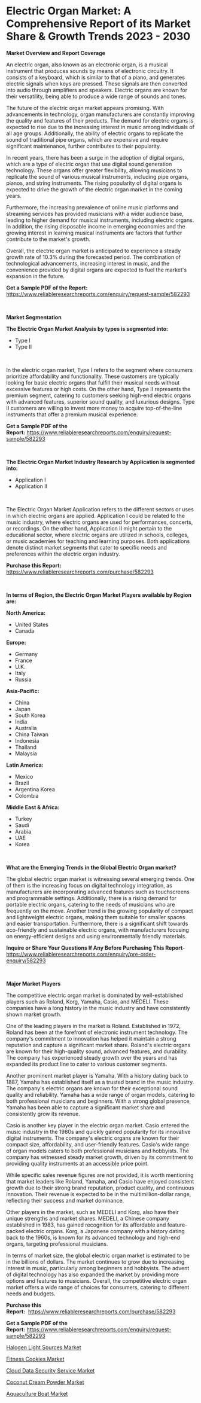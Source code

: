 <p><h1>Electric Organ Market: A Comprehensive Report of its Market Share & Growth Trends 2023 - 2030</h1></p><p><strong>Market Overview and Report Coverage</strong></p>
<p><p>An electric organ, also known as an electronic organ, is a musical instrument that produces sounds by means of electronic circuitry. It consists of a keyboard, which is similar to that of a piano, and generates electric signals when keys are pressed. These signals are then converted into audio through amplifiers and speakers. Electric organs are known for their versatility, being able to produce a wide range of sounds and tones.</p><p>The future of the electric organ market appears promising. With advancements in technology, organ manufacturers are constantly improving the quality and features of their products. The demand for electric organs is expected to rise due to the increasing interest in music among individuals of all age groups. Additionally, the ability of electric organs to replicate the sound of traditional pipe organs, which are expensive and require significant maintenance, further contributes to their popularity.</p><p>In recent years, there has been a surge in the adoption of digital organs, which are a type of electric organ that use digital sound generation technology. These organs offer greater flexibility, allowing musicians to replicate the sound of various musical instruments, including pipe organs, pianos, and string instruments. The rising popularity of digital organs is expected to drive the growth of the electric organ market in the coming years.</p><p>Furthermore, the increasing prevalence of online music platforms and streaming services has provided musicians with a wider audience base, leading to higher demand for musical instruments, including electric organs. In addition, the rising disposable income in emerging economies and the growing interest in learning musical instruments are factors that further contribute to the market's growth.</p><p>Overall, the electric organ market is anticipated to experience a steady growth rate of 10.3% during the forecasted period. The combination of technological advancements, increasing interest in music, and the convenience provided by digital organs are expected to fuel the market's expansion in the future.</p></p>
<p><strong>Get a Sample PDF of the Report:</strong> <a href="https://www.reliableresearchreports.com/enquiry/request-sample/582293">https://www.reliableresearchreports.com/enquiry/request-sample/582293</a></p>
<p>&nbsp;</p>
<p><strong>Market Segmentation</strong></p>
<p><strong>The Electric Organ Market Analysis by types is segmented into:</strong></p>
<p><ul><li>Type I</li><li>Type II</li></ul></p>
<p>&nbsp;</p>
<p><p>In the electric organ market, Type I refers to the segment where consumers prioritize affordability and functionality. These customers are typically looking for basic electric organs that fulfill their musical needs without excessive features or high costs. On the other hand, Type II represents the premium segment, catering to customers seeking high-end electric organs with advanced features, superior sound quality, and luxurious designs. Type II customers are willing to invest more money to acquire top-of-the-line instruments that offer a premium musical experience.</p></p>
<p><strong>Get a Sample PDF of the Report:</strong>&nbsp;<a href="https://www.reliableresearchreports.com/enquiry/request-sample/582293">https://www.reliableresearchreports.com/enquiry/request-sample/582293</a></p>
<p>&nbsp;</p>
<p><strong>The Electric Organ Market Industry Research by Application is segmented into:</strong></p>
<p><ul><li>Application I</li><li>Application II</li></ul></p>
<p>&nbsp;</p>
<p><p>The Electric Organ Market Application refers to the different sectors or uses in which electric organs are applied. Application I could be related to the music industry, where electric organs are used for performances, concerts, or recordings. On the other hand, Application II might pertain to the educational sector, where electric organs are utilized in schools, colleges, or music academies for teaching and learning purposes. Both applications denote distinct market segments that cater to specific needs and preferences within the electric organ industry.</p></p>
<p><strong>Purchase this Report:</strong>&nbsp; <a href="https://www.reliableresearchreports.com/purchase/582293">https://www.reliableresearchreports.com/purchase/582293</a></p>
<p>&nbsp;</p>
<p><strong>In terms of Region, the Electric Organ Market Players available by Region are:</strong></p>
<p>
    <p> <strong> North America: </strong>
        <ul>
            <li>United States</li>
            <li>Canada</li>
        </ul>
        </p> 
    <p> <strong> Europe: </strong>
        <ul>
            <li>Germany</li>
            <li>France</li>
            <li>U.K.</li>
            <li>Italy</li>
            <li>Russia</li>
        </ul>
        </p> 
    <p> <strong> Asia-Pacific: </strong>
        <ul>
            <li>China</li>
            <li>Japan</li>
            <li>South Korea</li>
            <li>India</li>
            <li>Australia</li>
            <li>China Taiwan</li>
            <li>Indonesia</li>
            <li>Thailand</li>
            <li>Malaysia</li>
        </ul>
        </p> 
    <p> <strong> Latin America: </strong>
        <ul>
            <li>Mexico</li>
            <li>Brazil</li>
            <li>Argentina Korea</li>
            <li>Colombia</li>
        </ul>
        </p> 
    <p> <strong> Middle East & Africa: </strong>
        <ul>
            <li>Turkey</li>
            <li>Saudi</li>
            <li>Arabia</li>
            <li>UAE</li>
            <li>Korea</li>
        </ul>
    </p>
    </p>
<p>&nbsp;</p>
<p><strong>What are the Emerging Trends in the Global Electric Organ market?</strong></p>
<p><p>The global electric organ market is witnessing several emerging trends. One of them is the increasing focus on digital technology integration, as manufacturers are incorporating advanced features such as touchscreens and programmable settings. Additionally, there is a rising demand for portable electric organs, catering to the needs of musicians who are frequently on the move. Another trend is the growing popularity of compact and lightweight electric organs, making them suitable for smaller spaces and easier transportation. Furthermore, there is a significant shift towards eco-friendly and sustainable electric organs, with manufacturers focusing on energy-efficient designs and using environmentally friendly materials.</p></p>
<p><strong>Inquire or Share Your Questions If Any Before Purchasing This Report</strong>- <a href="https://www.reliableresearchreports.com/enquiry/pre-order-enquiry/582293">https://www.reliableresearchreports.com/enquiry/pre-order-enquiry/582293</a></p>
<p>&nbsp;</p>
<p><strong>Major Market Players</strong></p>
<p><p>The competitive electric organ market is dominated by well-established players such as Roland, Korg, Yamaha, Casio, and MEDELI. These companies have a long history in the music industry and have consistently shown market growth.</p><p>One of the leading players in the market is Roland. Established in 1972, Roland has been at the forefront of electronic instrument technology. The company's commitment to innovation has helped it maintain a strong reputation and capture a significant market share. Roland's electric organs are known for their high-quality sound, advanced features, and durability. The company has experienced steady growth over the years and has expanded its product line to cater to various customer segments.</p><p>Another prominent market player is Yamaha. With a history dating back to 1887, Yamaha has established itself as a trusted brand in the music industry. The company's electric organs are known for their exceptional sound quality and reliability. Yamaha has a wide range of organ models, catering to both professional musicians and beginners. With a strong global presence, Yamaha has been able to capture a significant market share and consistently grow its revenue.</p><p>Casio is another key player in the electric organ market. Casio entered the music industry in the 1980s and quickly gained popularity for its innovative digital instruments. The company's electric organs are known for their compact size, affordability, and user-friendly features. Casio's wide range of organ models caters to both professional musicians and hobbyists. The company has witnessed steady market growth, driven by its commitment to providing quality instruments at an accessible price point.</p><p>While specific sales revenue figures are not provided, it is worth mentioning that market leaders like Roland, Yamaha, and Casio have enjoyed consistent growth due to their strong brand reputation, product quality, and continuous innovation. Their revenue is expected to be in the multimillion-dollar range, reflecting their success and market dominance.</p><p>Other players in the market, such as MEDELI and Korg, also have their unique strengths and market shares. MEDELI, a Chinese company established in 1983, has gained recognition for its affordable and feature-packed electric organs. Korg, a Japanese company with a history dating back to the 1960s, is known for its advanced technology and high-end organs, targeting professional musicians.</p><p>In terms of market size, the global electric organ market is estimated to be in the billions of dollars. The market continues to grow due to increasing interest in music, particularly among beginners and hobbyists. The advent of digital technology has also expanded the market by providing more options and features to musicians. Overall, the competitive electric organ market offers a wide range of choices for consumers, catering to different needs and budgets.</p></p>
<p><strong>Purchase this Report:</strong>&nbsp;&nbsp;<a href="https://www.reliableresearchreports.com/purchase/582293">https://www.reliableresearchreports.com/purchase/582293</a></p>
<p></p>
<p><strong>Get a Sample PDF of the Report:</strong>&nbsp;<a href="https://www.reliableresearchreports.com/enquiry/request-sample/582293">https://www.reliableresearchreports.com/enquiry/request-sample/582293</a></p>
<p><p><a href="https://github.com/marloy8/Market-Research-Report-List-1/blob/main/halogen-light-sources-market.md">Halogen Light Sources Market</a></p><p><a href="https://medium.com/@abdulkazi7580/fitness-cookies-market-size-growth-forecast-2023-2030-04d7383cbb99">Fitness Cookies Market</a></p><p><a href="https://github.com/mahnoor2003/Market-Research-Report-List-1/blob/main/cloud-data-security-service-market.md">Cloud Data Security Service Market</a></p><p><a href="https://medium.com/@ryansai15420/coconut-cream-powder-market-size-growth-forecast-2023-2030-eb1b943658dc">Coconut Cream Powder Market</a></p><p><a href="https://www.linkedin.com/pulse/aquaculture-boat-market-size-share-amp-trends-analysis-aldne/">Aquaculture Boat Market</a></p></p>
